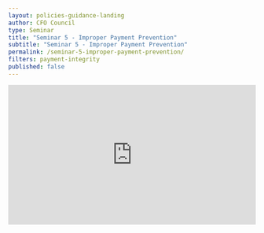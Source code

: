 ```yaml
---
layout: policies-guidance-landing
author: CFO Council
type: Seminar
title: "Seminar 5 - Improper Payment Prevention"
subtitle: "Seminar 5 - Improper Payment Prevention"
permalink: /seminar-5-improper-payment-prevention/
filters: payment-integrity
published: false
---
```


<div style="padding:56.25% 0 0 0;position:relative;"><iframe src="https://player.vimeo.com/video/566754276?badge=0&amp;autopause=0&amp;player_id=0&amp;app_id=58479" frameborder="0" allow="autoplay; fullscreen; picture-in-picture" allowfullscreen style="position:absolute;top:0;left:0;width:100%;height:100%;" title="Seminar 5.mp4"></iframe></div><script src="https://player.vimeo.com/api/player.js"></script>
